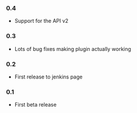 ### 0.4

- Support for the API v2

### 0.3

- Lots of bug fixes making plugin actually working

### 0.2

- First release to jenkins page

### 0.1

- First beta release
